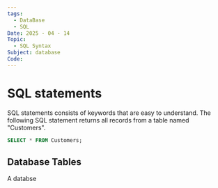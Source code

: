 ```yaml
---
tags:
  - DataBase
  - SQL
Date: 2025 - 04 - 14
Topic:
  - SQL Syntax
Subject: database
Code:
---
```

# SQL statements
SQL statements consists of keywords that are easy to understand.
The following SQL statement returns all records from a table named "Customers".
```sql
SELECT * FROM Customers;
```


## Database Tables
A databse